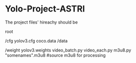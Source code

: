 # Yolo-Project-ASTRI

The project files' hireachy should be 


root

  /cfg
    yolov3.cfg
    coco.data
  /data
    
  /weight
    yolov3.weights
  video_batch.py
  video_each.py
  m3u8.py
  "somenames".m3u8  #source m3u8 for processing
  
  
